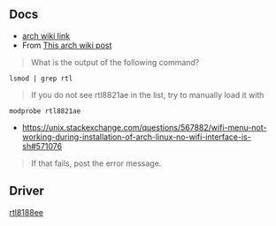 ## Docs
- [arch wiki link](https://wiki.archlinux.org/title/Network_configuration/Wireless#Check_the_driver_status)
- From [This arch wiki post](https://bbs.archlinux.org/viewtopic.php?id=248549)

> What is the output of the following command?
> 
```
lsmod | grep rtl
```
>
> If you do not see rtl8821ae in the list, try to manually load it with
```
modprobe rtl8821ae
```

- https://unix.stackexchange.com/questions/567882/wifi-menu-not-working-during-installation-of-arch-linux-no-wifi-interface-is-sh#571076

> If that fails, post the error message.

## Driver
[rtl8188ee](https://github.com/FreedomBen/rtl8188ce-linux-driver)
